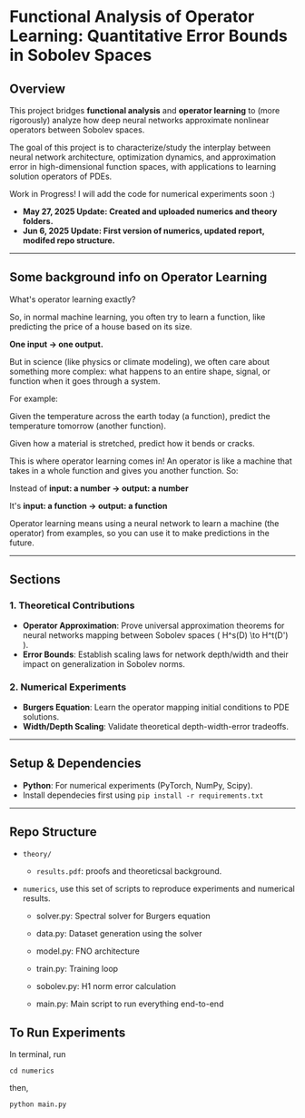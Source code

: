 
# Functional Analysis of Operator Learning: Quantitative Error Bounds in Sobolev Spaces
## Overview  
This project bridges **functional analysis** and **operator learning** to (more rigorously) analyze how deep neural networks approximate nonlinear operators between Sobolev spaces. 

The goal of this project is to characterize/study the interplay between neural network architecture, optimization dynamics, and approximation error in high-dimensional function spaces, with applications to learning solution operators of PDEs.  

Work in Progress! I will add the code for numerical experiments soon :)

- **May 27, 2025 Update: Created and uploaded numerics and theory folders.**
- **Jun 6, 2025 Update: First version of numerics, updated report, modifed repo structure.**
  
---

## Some background info on Operator Learning
What's operator learning exactly?

So, in normal machine learning, you often try to learn a function, like predicting the price of a house based on its size. 

**One input → one output.**

But in science (like physics or climate modeling), we often care about something more complex: what happens to an entire shape, signal, or function when it goes through a system. 

For example:

Given the temperature across the earth today (a function), predict the temperature tomorrow (another function).

Given how a material is stretched, predict how it bends or cracks.

This is where operator learning comes in! An operator is like a machine that takes in a whole function and gives you another function. So:

Instead of **input: a number → output: a number**

It's **input: a function → output: a function**

Operator learning means using a neural network to learn a machine (the operator) from examples, so you can use it to make predictions in the future.


--- 

## Sections
### 1. **Theoretical Contributions**  
- **Operator Approximation**: Prove universal approximation theorems for neural networks mapping between Sobolev spaces \( H^s(D) \to H^t(D') \).  
- **Error Bounds**: Establish scaling laws for network depth/width and their impact on generalization in Sobolev norms.  

### 2. **Numerical Experiments**  
- **Burgers Equation**: Learn the operator mapping initial conditions to PDE solutions.  
- **Width/Depth Scaling**: Validate theoretical depth-width-error tradeoffs.  


---

##  Setup  & Dependencies  
- **Python**: For numerical experiments (PyTorch, NumPy, Scipy).  
- Install dependecies first using `pip install -r requirements.txt`

---

## Repo Structure 
-  `theory/`
    - `results.pdf`: proofs and theoreticsal background.  

- `numerics`, use this set of scripts to reproduce experiments and numerical results.  

    - solver.py: Spectral solver for Burgers equation

    - data.py: Dataset generation using the solver

    - model.py: FNO architecture

    - train.py: Training loop

    - sobolev.py: H1 norm error calculation

    - main.py: Main script to run everything end-to-end

## To Run Experiments

In terminal, run

`cd numerics`

then,

`python main.py`

